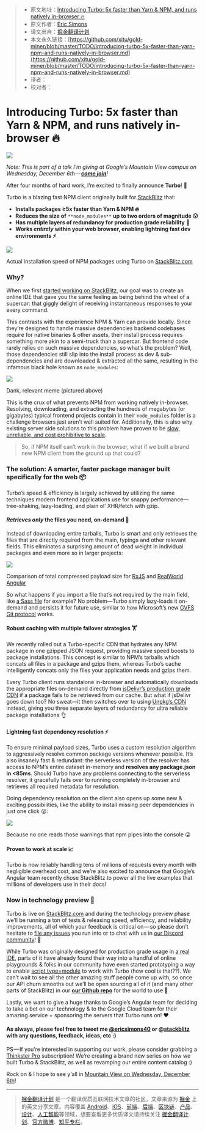 > * 原文地址：[Introducing Turbo: 5x faster than Yarn & NPM, and runs natively in-browser 🔥](https://medium.com/@ericsimons/introducing-turbo-5x-faster-than-yarn-npm-and-runs-natively-in-browser-cc2c39715403)
> * 原文作者：[Eric Simons](https://medium.com/@ericsimons?source=post_header_lockup)
> * 译文出自：[掘金翻译计划](https://github.com/xitu/gold-miner)
> * 本文永久链接：[https://github.com/xitu/gold-miner/blob/master/TODO/introducing-turbo-5x-faster-than-yarn-npm-and-runs-natively-in-browser.md](https://github.com/xitu/gold-miner/blob/master/TODO/introducing-turbo-5x-faster-than-yarn-npm-and-runs-natively-in-browser.md)
> * 译者：
> * 校对者：

# Introducing Turbo: 5x faster than Yarn & NPM, and runs natively in-browser 🔥

![](https://cdn-images-1.medium.com/max/800/1*ZM5-cr-PRyZxEV7gegcU_g.png)

_Note: This is part of a talk I’m giving at Google’s Mountain View campus on Wednesday, December 6th — _[**_come join_**](https://www.meetup.com/modernweb/events/244544544/)_!_

After four months of hard work, I’m excited to finally announce **Turbo**! 🎉

Turbo is a blazing fast NPM client originally built for [StackBlitz](https://stackblitz.com) that:

* **Installs packages ≥5x faster than Yarn & NPM 🔥**
* **Reduces the size of** `**node_modules**` **up to two orders of magnitude 😮**
* **Has multiple layers of redundancy for production grade reliability** 💪
* **Works _entirely_ within your web browser, enabling lightning fast dev environments ⚡️**

![](https://cdn-images-1.medium.com/max/800/1*flSBzkA6MwhaGdXnHE9B1g.gif)

Actual installation speed of NPM packages using Turbo on [StackBlitz.com](https://stackblitz.com/)

### Why?

When we first [started working on StackBlitz](https://medium.com/@ericsimons/stackblitz-online-vs-code-ide-for-angular-react-7d09348497f4), our goal was to create an online IDE that gave you the same feeling as being behind the wheel of a supercar: that giggly delight of receiving instantaneous responses to your every command.

This contrasts with the experience NPM & Yarn can provide locally. Since they’re designed to handle massive dependencies backend codebases require for native binaries & other assets, their install process requires something more akin to a semi-truck than a supercar. But frontend code rarely relies on such massive dependencies, so what’s the problem? Well, those dependencies still slip into the install process as dev & sub-dependencies and are downloaded & extracted all the same, resulting in the infamous black hole known as `node_modules`:

![](https://cdn-images-1.medium.com/max/600/1*liNzl2MQKqg4tLMCF4jY5g.png)

Dank, relevant meme (pictured above)

This is the crux of what prevents NPM from working natively in-browser. Resolving, downloading, and extracting the hundreds of megabytes (or gigabytes) typical frontend projects contain in their `node_modules` folder is a challenge browsers just aren’t well suited for. Additionally, this is also why existing server side solutions to this problem have proven to be [slow, unreliable, and cost prohibitive to scale](https://github.com/unpkg/unpkg/issues/35#issuecomment-317128917).

> So, if NPM itself can’t work in the browser, what if we built a brand new NPM client from the ground up that could?

### The solution: A smarter, faster package manager built specifically for the web 📦

Turbo’s speed & efficiency is largely achieved by utilizing the same techniques modern frontend applications use for snappy performance—tree-shaking, lazy-loading, and plain ol’ XHR/fetch with gzip.

#### **_Retrieves only_ the files you need, on-demand** 🚀

Instead of downloading entire tarballs, Turbo is smart and only retrieves the files that are directly required from the main, typings and other relevant fields. This eliminates a surprising amount of dead weight in individual packages and even more so in larger projects:

![](https://cdn-images-1.medium.com/max/800/1*zl-KV3eL7lSnAI45Hb_Rcw.png)

Comparison of total compressed payload size for [RxJS](http://npmjs.com/package/rxjs) and [RealWorld Angular](https://github.com/gothinkster/angular-realworld-example-app)

So what happens if you import a file that’s not required by the main field, like [a Sass file](https://stackblitz.com/edit/angular-material?file=theme.scss) for example? No problem—Turbo simply lazy-loads it on-demand and persists it for future use, similar to how Microsoft’s new [GVFS Git protocol](https://blogs.msdn.microsoft.com/devops/2017/02/03/announcing-gvfs-git-virtual-file-system/) works.

#### Robust caching with multiple failover strategies 🏋️

We recently rolled out a Turbo-specific CDN that hydrates any NPM package in one gzipped JSON request, providing massive speed boosts to package installations. This concept is similar to NPM’s tarballs which concats all files in a package and gzips them, whereas Turbo’s cache intelligently concats only the files your application needs and gzips them.

Every Turbo client runs standalone in-browser and automatically downloads the appropriate files on-demand directly from [jsDelivr’s production grade CDN](https://www.jsdelivr.com/) if a package fails to be retrieved from our cache. But what if jsDelivr goes down too? No sweat—it then switches over to using [Unpkg’s CDN](https://unpkg.com) instead, giving you three separate layers of redundancy for ultra reliable package installations 👌

#### Lightning fast dependency resolution ⚡️

To ensure minimal payload sizes, Turbo uses a custom resolution algorithm to aggressively resolve common package versions whenever possible. It’s also insanely fast & redundant: the serverless version of the resolver has access to NPM’s entire dataset in-memory and **resolves any package.json in <85ms**. Should Turbo have any problems connecting to the serverless resolver, it gracefully fails over to running completely in-browser and retrieves all required metadata for resolution.

Doing dependency resolution on the client also opens up some new & exciting possibilities, like the ability to install missing peer dependencies in just one click 😮:

![](https://cdn-images-1.medium.com/max/800/1*BTe1Q-cZda_1dB3H0wROzQ.gif)

Because no one reads those warnings that npm pipes into the console 😜

#### Proven to work at scale 📈

Turbo is now reliably handling tens of millions of requests every month with negligible overhead cost, and we’re also excited to announce that Google’s Angular team recently chose StackBlitz to power all the live examples that millions of developers use in their docs!

### Now in technology preview 🙌

Turbo is live on [StackBlitz.com](https://stackblitz.com) and during the technology preview phase we’ll be running a ton of tests & releasing speed, efficiency, and reliability improvements, all of which your feedback is critical on — so please don’t hesitate to [file any issues](https://github.com/stackblitz/core/issues) you run into or to chat with us in [our Discord community](http://discord.gg/stackblitz)! 🍻

While Turbo was originally designed for production grade usage in [a real IDE](https://stackblitz.com), parts of it have already found their way into a handful of online playgrounds & folks in our community have even started prototyping a way to enable [script type=module](https://www.chromestatus.com/feature/5365692190687232) to work with Turbo (how cool is that??). We can’t wait to see all the other amazing stuff people come up with, so once our API churn smooths out we’ll be open sourcing all of it (and many other parts of StackBlitz) in our [**our Github repo**](https://github.com/stackblitz/core) for the world to use 🤘

Lastly, we want to give a huge thanks to Google’s Angular team for deciding to take a bet on our technology & to the Google Cloud team for their amazing service + sponsoring the servers that Turbo runs on! ❤️

#### As always, please feel free to tweet me [@ericsimons40](https://twitter.com/ericsimons40) or @[stackblitz](https://twitter.com/stackblitz) with any questions, feedback, ideas, etc :)

PS — If you’re interested in supporting our work, please consider grabbing a [Thinkster Pro](https://thinkster.io/pro) subscription! We’re creating a brand new series on how we built Turbo & StackBlitz, as well as revamping our entire content catalog :)

Rock on & I hope to see y‘all in [Mountain View on Wednesday, December 6th](https://www.meetup.com/modernweb/events/244544544/)!


---

> [掘金翻译计划](https://github.com/xitu/gold-miner) 是一个翻译优质互联网技术文章的社区，文章来源为 [掘金](https://juejin.im) 上的英文分享文章。内容覆盖 [Android](https://github.com/xitu/gold-miner#android)、[iOS](https://github.com/xitu/gold-miner#ios)、[前端](https://github.com/xitu/gold-miner#前端)、[后端](https://github.com/xitu/gold-miner#后端)、[区块链](https://github.com/xitu/gold-miner#区块链)、[产品](https://github.com/xitu/gold-miner#产品)、[设计](https://github.com/xitu/gold-miner#设计)、[人工智能](https://github.com/xitu/gold-miner#人工智能)等领域，想要查看更多优质译文请持续关注 [掘金翻译计划](https://github.com/xitu/gold-miner)、[官方微博](http://weibo.com/juejinfanyi)、[知乎专栏](https://zhuanlan.zhihu.com/juejinfanyi)。
